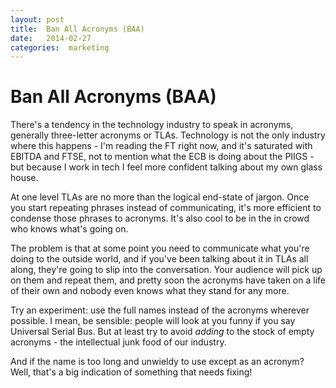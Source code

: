 ```yaml
---
layout: post
title:  Ban All Acronyms (BAA) 
date:   2014-02-27 
categories:  marketing 
---
```


# Ban All Acronyms (BAA)


There's a tendency in the technology industry to speak in acronyms, generally three-letter acronyms or TLAs. Technology is not the only industry where this happens - I'm reading the FT right now, and it's saturated with EBITDA and FTSE, not to mention what the ECB is doing about the PIIGS - but because I work in tech I feel more confident talking about my own glass house.

At one level TLAs are no more than the logical end-state of jargon. Once you start repeating phrases instead of communicating, it's more efficient to condense those phrases to acronyms. It's also cool to be in the in crowd who knows what's going on.

The problem is that at some point you need to communicate what you're doing to the outside world, and if you've been talking about it in TLAs all along, they're going to slip into the conversation. Your audience will pick up on them and repeat them, and pretty soon the acronyms have taken on a life of their own and nobody even knows what they stand for any more.

Try an experiment: use the full names instead of the acronyms wherever possible. I mean, be sensible: people will look at you funny if you say Universal Serial Bus. But at least try to avoid *adding* to the stock of empty acronyms - the intellectual junk food of our industry.

And if the name is too long and unwieldy to use except as an acronym? Well, that's a big indication of something that needs fixing!

